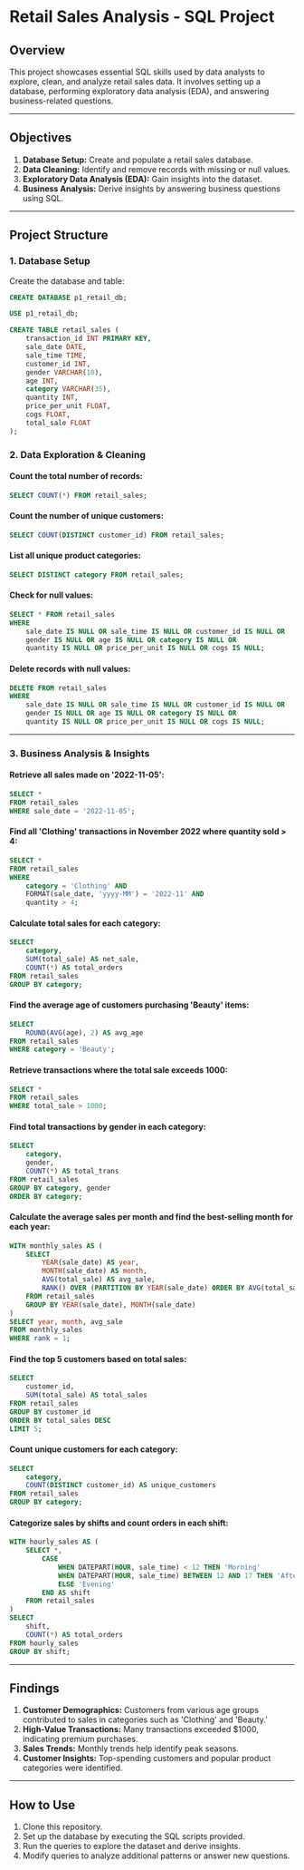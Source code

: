 # Retail Sales Analysis - SQL Project

## Overview
This project showcases essential SQL skills used by data analysts to explore, clean, and analyze retail sales data. It involves setting up a database, performing exploratory data analysis (EDA), and answering business-related questions.

---

## Objectives
1. **Database Setup:** Create and populate a retail sales database.
2. **Data Cleaning:** Identify and remove records with missing or null values.
3. **Exploratory Data Analysis (EDA):** Gain insights into the dataset.
4. **Business Analysis:** Derive insights by answering business questions using SQL.

---

## Project Structure

### 1. Database Setup
Create the database and table:

```sql
CREATE DATABASE p1_retail_db;

USE p1_retail_db;

CREATE TABLE retail_sales (
    transaction_id INT PRIMARY KEY,
    sale_date DATE,
    sale_time TIME,
    customer_id INT,
    gender VARCHAR(10),
    age INT,
    category VARCHAR(35),
    quantity INT,
    price_per_unit FLOAT,
    cogs FLOAT,
    total_sale FLOAT
);
```

### 2. Data Exploration & Cleaning

#### **Count the total number of records:**
```sql
SELECT COUNT(*) FROM retail_sales;
```

#### **Count the number of unique customers:**
```sql
SELECT COUNT(DISTINCT customer_id) FROM retail_sales;
```

#### **List all unique product categories:**
```sql
SELECT DISTINCT category FROM retail_sales;
```

#### **Check for null values:**
```sql
SELECT * FROM retail_sales
WHERE 
    sale_date IS NULL OR sale_time IS NULL OR customer_id IS NULL OR 
    gender IS NULL OR age IS NULL OR category IS NULL OR 
    quantity IS NULL OR price_per_unit IS NULL OR cogs IS NULL;
```

#### **Delete records with null values:**
```sql
DELETE FROM retail_sales
WHERE 
    sale_date IS NULL OR sale_time IS NULL OR customer_id IS NULL OR 
    gender IS NULL OR age IS NULL OR category IS NULL OR 
    quantity IS NULL OR price_per_unit IS NULL OR cogs IS NULL;
```

---

### 3. Business Analysis & Insights

#### **Retrieve all sales made on '2022-11-05':**
```sql
SELECT *
FROM retail_sales
WHERE sale_date = '2022-11-05';
```

#### **Find all 'Clothing' transactions in November 2022 where quantity sold > 4:**
```sql
SELECT *
FROM retail_sales
WHERE 
    category = 'Clothing' AND 
    FORMAT(sale_date, 'yyyy-MM') = '2022-11' AND 
    quantity > 4;
```

#### **Calculate total sales for each category:**
```sql
SELECT 
    category,
    SUM(total_sale) AS net_sale,
    COUNT(*) AS total_orders
FROM retail_sales
GROUP BY category;
```

#### **Find the average age of customers purchasing 'Beauty' items:**
```sql
SELECT 
    ROUND(AVG(age), 2) AS avg_age
FROM retail_sales
WHERE category = 'Beauty';
```

#### **Retrieve transactions where the total sale exceeds 1000:**
```sql
SELECT *
FROM retail_sales
WHERE total_sale > 1000;
```

#### **Find total transactions by gender in each category:**
```sql
SELECT 
    category,
    gender,
    COUNT(*) AS total_trans
FROM retail_sales
GROUP BY category, gender
ORDER BY category;
```

#### **Calculate the average sales per month and find the best-selling month for each year:**
```sql
WITH monthly_sales AS (
    SELECT 
        YEAR(sale_date) AS year,
        MONTH(sale_date) AS month,
        AVG(total_sale) AS avg_sale,
        RANK() OVER (PARTITION BY YEAR(sale_date) ORDER BY AVG(total_sale) DESC) AS rank
    FROM retail_sales
    GROUP BY YEAR(sale_date), MONTH(sale_date)
)
SELECT year, month, avg_sale
FROM monthly_sales
WHERE rank = 1;
```

#### **Find the top 5 customers based on total sales:**
```sql
SELECT 
    customer_id,
    SUM(total_sale) AS total_sales
FROM retail_sales
GROUP BY customer_id
ORDER BY total_sales DESC
LIMIT 5;
```

#### **Count unique customers for each category:**
```sql
SELECT 
    category,
    COUNT(DISTINCT customer_id) AS unique_customers
FROM retail_sales
GROUP BY category;
```

#### **Categorize sales by shifts and count orders in each shift:**
```sql
WITH hourly_sales AS (
    SELECT *,
        CASE
            WHEN DATEPART(HOUR, sale_time) < 12 THEN 'Morning'
            WHEN DATEPART(HOUR, sale_time) BETWEEN 12 AND 17 THEN 'Afternoon'
            ELSE 'Evening'
        END AS shift
    FROM retail_sales
)
SELECT 
    shift,
    COUNT(*) AS total_orders
FROM hourly_sales
GROUP BY shift;
```

---

## Findings
1. **Customer Demographics:** Customers from various age groups contributed to sales in categories such as 'Clothing' and 'Beauty.'
2. **High-Value Transactions:** Many transactions exceeded $1000, indicating premium purchases.
3. **Sales Trends:** Monthly trends help identify peak seasons.
4. **Customer Insights:** Top-spending customers and popular product categories were identified.

---

## How to Use
1. Clone this repository.
2. Set up the database by executing the SQL scripts provided.
3. Run the queries to explore the dataset and derive insights.
4. Modify queries to analyze additional patterns or answer new questions.

